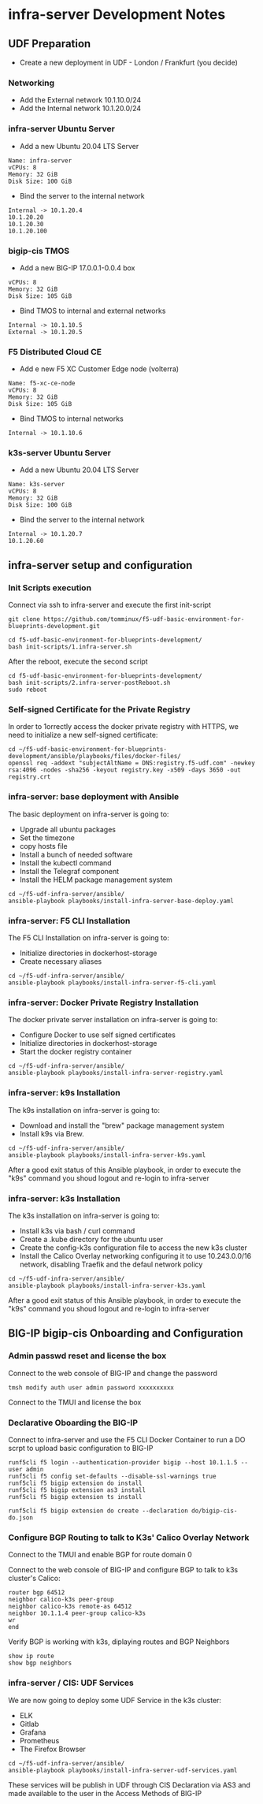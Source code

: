 # infra-server Development Notes

## UDF Preparation

- Create a new deployment in UDF - London / Frankfurt (you decide)

### Networking

- Add the External network 10.1.10.0/24
- Add the Internal network 10.1.20.0/24

### infra-server Ubuntu Server

- Add a new Ubuntu 20.04 LTS Server

````
Name: infra-server
vCPUs: 8
Memory: 32 GiB
Disk Size: 100 GiB
````

- Bind the server to the internal network

````
Internal -> 10.1.20.4
10.1.20.20
10.1.20.30
10.1.20.100
````

### bigip-cis TMOS

- Add a new BIG-IP 17.0.0.1-0.0.4 box

````
vCPUs: 8
Memory: 32 GiB
Disk Size: 105 GiB
````

- Bind TMOS to internal and external networks

````
Internal -> 10.1.10.5
External -> 10.1.20.5
````

### F5 Distributed Cloud CE

- Add e new F5 XC Customer Edge node (volterra)

`````
Name: f5-xc-ce-node
vCPUs: 8
Memory: 32 GiB
Disk Size: 105 GiB
`````

- Bind TMOS to internal networks

````
Internal -> 10.1.10.6
````

### k3s-server Ubuntu Server

- Add a new Ubuntu 20.04 LTS Server

````
Name: k3s-server
vCPUs: 8
Memory: 32 GiB
Disk Size: 100 GiB
````

- Bind the server to the internal network

````
Internal -> 10.1.20.7
10.1.20.60
````

## infra-server setup and configuration

### Init Scripts execution

Connect via ssh to infra-server and execute the first init-script

````
git clone https://github.com/tomminux/f5-udf-basic-environment-for-blueprints-development.git

cd f5-udf-basic-environment-for-blueprints-development/
bash init-scripts/1.infra-server.sh
````

After the reboot, execute the second script

````
cd f5-udf-basic-environment-for-blueprints-development/
bash init-scripts/2.infra-server-postReboot.sh
sudo reboot
````

### Self-signed Certificate for the Private Registry

In order to 1orrectly access the docker private registry with HTTPS, we need to initialize a new self-signed certificate:

````
cd ~/f5-udf-basic-environment-for-blueprints-development/ansible/playbooks/files/docker-files/
openssl req -addext "subjectAltName = DNS:registry.f5-udf.com" -newkey rsa:4096 -nodes -sha256 -keyout registry.key -x509 -days 3650 -out registry.crt
````

### infra-server: base deployment with Ansible 

The basic deployment on infra-server is going to:

- Upgrade all ubuntu packages
- Set the timezone
- copy hosts file 
- Install a bunch of needed software
- Install the kubectl command
- Install the Telegraf component
- Install the HELM package management system

````
cd ~/f5-udf-infra-server/ansible/
ansible-playbook playbooks/install-infra-server-base-deploy.yaml
````

### infra-server: F5 CLI Installation

The F5 CLI Installation on infra-server is going to:

- Initialize directories in dockerhost-storage
- Create necessary aliases

````
cd ~/f5-udf-infra-server/ansible/
ansible-playbook playbooks/install-infra-server-f5-cli.yaml
````

### infra-server: Docker Private Registry Installation

The docker private server installation on infra-server is going to:

- Configure Docker to use self signed certificates
- Initialize directories in dockerhost-storage
- Start the docker registry container

````
cd ~/f5-udf-infra-server/ansible/
ansible-playbook playbooks/install-infra-server-registry.yaml
````

### infra-server: k9s Installation

The k9s installation on infra-server is going to:

- Download and install the "brew" package management system
- Install k9s via Brew. 

````
cd ~/f5-udf-infra-server/ansible/
ansible-playbook playbooks/install-infra-server-k9s.yaml
````

After a good exit status of this Ansible playbook, in order to execute the "k9s" command you shoud logout and re-login to infra-server

### infra-server: k3s Installation

The k3s installation on infra-server is going to:  

- Install k3s via bash / curl command
- Create a .kube directory for the ubuntu user
- Create the config-k3s configuration file to access the new k3s cluster
- Install the Calico Overlay networking configuring it to use 10.243.0.0/16 network, disabling Traefik and the defaul network policy

````
cd ~/f5-udf-infra-server/ansible/
ansible-playbook playbooks/install-infra-server-k3s.yaml
````

After a good exit status of this Ansible playbook, in order to execute the "k9s" command you shoud logout and re-login to infra-server

## BIG-IP bigip-cis Onboarding and Configuration

### Admin passwd reset and license the box

Connect to the web console of BIG-IP and change the password

    tmsh modify auth user admin password xxxxxxxxxx
    
Connect to the TMUI and license the box

### Declarative Oboarding the BIG-IP

Connect to infra-server and use the F5 CLI Docker Container to run a DO scrpt to upload basic configuration to BIG-IP

````
runf5cli f5 login --authentication-provider bigip --host 10.1.1.5 --user admin
runf5cli f5 config set-defaults --disable-ssl-warnings true
runf5cli f5 bigip extension do install
runf5cli f5 bigip extension as3 install
runf5cli f5 bigip extension ts install

runf5cli f5 bigip extension do create --declaration do/bigip-cis-do.json
````

### Configure BGP Routing to talk to K3s' Calico Overlay Network

Connect to the TMUI and enable BGP for route domain 0

Connect to the web console of BIG-IP and configure BGP to talk to k3s cluster's Calico:

````
router bgp 64512
neighbor calico-k3s peer-group
neighbor calico-k3s remote-as 64512
neighbor 10.1.1.4 peer-group calico-k3s 
wr
end
````

Verify BGP is working with k3s, diplaying routes and BGP Neighbors

````
show ip route
show bgp neighbors
````

### infra-server / CIS: UDF Services

We are now going to deploy some UDF Service in the k3s cluster:  

- ELK
- Gitlab
- Grafana
- Prometheus
- The Firefox Browser

````
cd ~/f5-udf-infra-server/ansible/
ansible-playbook playbooks/install-infra-server-udf-services.yaml
````

These services will be publish in UDF through CIS Declaration via AS3 and made available to the user in the Access Methods of BIG-IP
